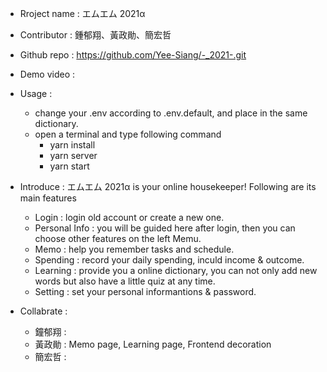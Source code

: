 - Rroject name : エムエム 2021α

- Contributor : 鍾郁翔、黃政勛、簡宏哲

- Github repo : https://github.com/Yee-Siang/-_2021-.git 

- Demo video : 

- Usage :
    - change your .env according to .env.default, and place in the same dictionary.
    - open a terminal and type following command
        - yarn install
        - yarn server
        - yarn start

- Introduce : エムエム 2021α is your online housekeeper! Following are its main features
    - Login : login old account or create a new one.
    - Personal Info : you will be guided here after login, then you can choose other features on the left Memu.
    - Memo : help you remember tasks and schedule.
    - Spending : record your daily spending, inculd income & outcome.
    - Learning : provide you a online dictionary, you can not only add new words but also have a little quiz at any time.
    - Setting : set your personal informantions & password.

- Collabrate :
    - 鐘郁翔 :
    - 黃政勛 : Memo page, Learning page, Frontend decoration
    - 簡宏哲 : 
